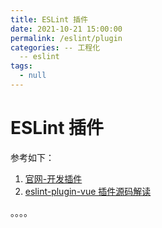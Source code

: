 ```yaml
---
title: ESLint 插件
date: 2021-10-21 15:00:00
permalink: /eslint/plugin
categories: -- 工程化
  -- eslint
tags:
  - null
---
```


# ESLint 插件

参考如下：

1. [官网-开发插件](https://eslint.bootcss.com/docs/developer-guide/working-with-plugins)
2. [eslint-plugin-vue 插件源码解读](https://github.com/tianya071128/wenshuli/blob/master/client/%E6%BA%90%E7%A0%81%E5%AD%A6%E4%B9%A0/eslint-plugin-vue@8.5.0/lib/index.js)

。。。。

